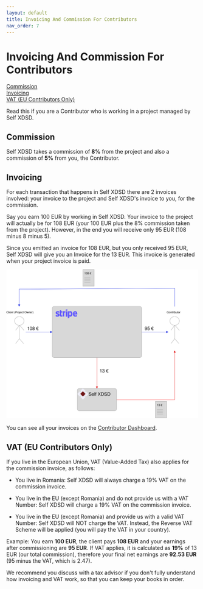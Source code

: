 ```yaml
---
layout: default
title: Invoicing And Commission For Contributors
nav_order: 7
---
```


# Invoicing And Commission For Contributors

<a href="#commission">Commission</a><br>
<a href="#invoicing">Invoicing</a><br>
<a href="#vat-eu-contributors-only">VAT (EU Contributors Only)</a>

Read this if you are a Contributor who is working in a project managed by Self XDSD.

## Commission

Self XDSD takes a commission of **8%** from the project and also a commission of **5%** from you, the Contributor.

## Invoicing

For each transaction that happens in Self XDSD there are 2 invoices involved: your invoice to the project and Self XDSD's invoice to you, for the commission.

Say you earn 100 EUR by working in Self XDSD. Your invoice to the project will actually be for 108 EUR (your 100 EUR plus the 8% commission taken from the project). However, in the end you will receive only 95 EUR (108 minus 8 minus 5).

Since you emitted an invoice for 108 EUR, but you only received 95 EUR, Self XDSD will give you an Invoice for the 13 EUR. This invoice is generated when your project invoice is paid.

![Invoicing Model](/img/invoicing.svg "Invoicing Model")

You can see all your invoices on the [Contributor Dashboard](https://self-xdsd.com/contributor).

## VAT (EU Contributors Only)

If you live in the European Union, VAT (Value-Added Tax) also applies for the commission invoice, as follows:

* You live in Romania: Self XDSD will always charge a 19% VAT on the commission invoice.

* You live in the EU (except Romania) and do not provide us with a VAT Number: Self XDSD will charge a 19% VAT on the commission invoice.

* You live in the EU (except Romania) and provide us with a valid VAT Number: Self XDSD will NOT charge the VAT. Instead, the Reverse VAT Scheme will be applied (you will pay the VAT in your country).

Example: You earn **100 EUR**, the client pays **108 EUR** and your earnings after commissioning are **95 EUR**. If VAT applies, it is calculated as **19%** of 13 EUR (our total commission), therefore your final net earnings are **92.53 EUR** (95 minus the VAT, which is 2.47).

We recommend you discuss with a tax advisor if you don't fully understand how invoicing and VAT work, so that you can keep your books in order.
